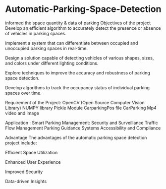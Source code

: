 # Automatic-Parking-Space-Detection
informed the space quantity &amp; data of parking
Objectives of the project
Develop an efficient algorithm to accurately detect the presence or absence of vehicles in parking spaces.

Implement a system that can differentiate between occupied and unoccupied parking spaces in real-time.

Design a solution capable of detecting vehicles of various shapes, sizes, and colors under different lighting conditions.

Explore techniques to improve the accuracy and robustness of parking space detection.

Develop algorithms to track the occupancy status of individual parking spaces over time.

Requirement of the Project:
OpenCV (Open Source Computer Vision Library)
NUMPY library
Pickle Module
CarparkingPos file 
CarParking Mp4 video and image

Application :
Smart Parking Management: 
Security and Surveillance
Traffic Flow Management
Parking Guidance Systems
Accessibility and Compliance

Advantage
The advantages of the automatic parking space detection project include:

Efficient Space Utilization

Enhanced User Experience

Improved Security

Data-driven Insights




